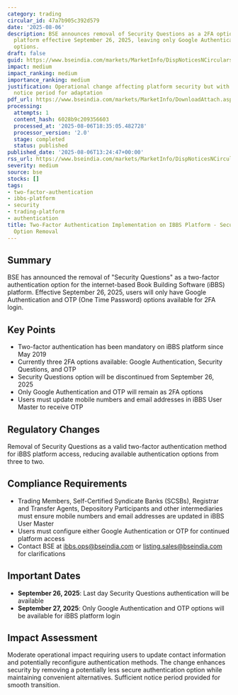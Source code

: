 ```yaml
---
category: trading
circular_id: 47a7b905c392d579
date: '2025-08-06'
description: BSE announces removal of Security Questions as a 2FA option for IBBS
  platform effective September 26, 2025, leaving only Google Authentication and OTP
  options.
draft: false
guid: https://www.bseindia.com/markets/MarketInfo/DispNoticesNCirculars.aspx?Noticeid={E3FCA66E-61BD-4D66-A03A-1F5868D7067F}&noticeno=20250806-45&dt=08/06/2025&icount=45&totcount=60&flag=0
impact: medium
impact_ranking: medium
importance_ranking: medium
justification: Operational change affecting platform security but with sufficient
  notice period for adaptation
pdf_url: https://www.bseindia.com/markets/MarketInfo/DownloadAttach.aspx?id=20250806-45&attachedId=
processing:
  attempts: 1
  content_hash: 6028b9c209356603
  processed_at: '2025-08-06T18:35:05.482728'
  processor_version: '2.0'
  stage: completed
  status: published
published_date: '2025-08-06T13:24:47+00:00'
rss_url: https://www.bseindia.com/markets/MarketInfo/DispNoticesNCirculars.aspx?Noticeid={E3FCA66E-61BD-4D66-A03A-1F5868D7067F}&noticeno=20250806-45&dt=08/06/2025&icount=45&totcount=60&flag=0
severity: medium
source: bse
stocks: []
tags:
- two-factor-authentication
- ibbs-platform
- security
- trading-platform
- authentication
title: Two-Factor Authentication Implementation on IBBS Platform - Security Questions
  Option Removal
---
```


## Summary

BSE has announced the removal of "Security Questions" as a two-factor authentication option for the internet-based Book Building Software (iBBS) platform. Effective September 26, 2025, users will only have Google Authentication and OTP (One Time Password) options available for 2FA login.

## Key Points

- Two-factor authentication has been mandatory on iBBS platform since May 2019
- Currently three 2FA options available: Google Authentication, Security Questions, and OTP
- Security Questions option will be discontinued from September 26, 2025
- Only Google Authentication and OTP will remain as 2FA options
- Users must update mobile numbers and email addresses in iBBS User Master to receive OTP

## Regulatory Changes

Removal of Security Questions as a valid two-factor authentication method for iBBS platform access, reducing available authentication options from three to two.

## Compliance Requirements

- Trading Members, Self-Certified Syndicate Banks (SCSBs), Registrar and Transfer Agents, Depository Participants and other intermediaries must ensure mobile numbers and email addresses are updated in iBBS User Master
- Users must configure either Google Authentication or OTP for continued platform access
- Contact BSE at ibbs.ops@bseindia.com or listing.sales@bseindia.com for clarifications

## Important Dates

- **September 26, 2025**: Last day Security Questions authentication will be available
- **September 27, 2025**: Only Google Authentication and OTP options will be available for iBBS platform login

## Impact Assessment

Moderate operational impact requiring users to update contact information and potentially reconfigure authentication methods. The change enhances security by removing a potentially less secure authentication option while maintaining convenient alternatives. Sufficient notice period provided for smooth transition.